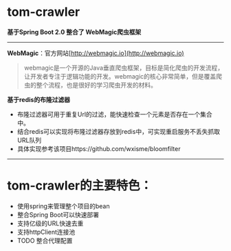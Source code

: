 # tom-crawler
**基于Spring Boot 2.0 整合了 WebMagic爬虫框架**

---
**WebMagic**：官方网站[http://webmagic.io](http://webmagic.io)
> webmagic是一个开源的Java垂直爬虫框架，目标是简化爬虫的开发流程，让开发者专注于逻辑功能的开发。webmagic的核心非常简单，但是覆盖爬虫的整个流程，也是很好的学习爬虫开发的材料。

**基于redis的布隆过滤器** 
- 布隆过滤器可用于重复Url的过滤，能快速检查一个元素是否存在一个集合中。
- 结合redis可以实现将布隆过滤器存放到redis中，可实现重启服务不丢失抓取URL队列
- 具体实现参考该项目https://github.com/wxisme/bloomfilter
---
# tom-crawler的主要特色：
- 使用spring来管理整个项目的bean
- 整合Spring Boot可以快速部署
- 支持亿级的URL快速去重
- 支持httpClient连接池
- TODO 整合代理配置
